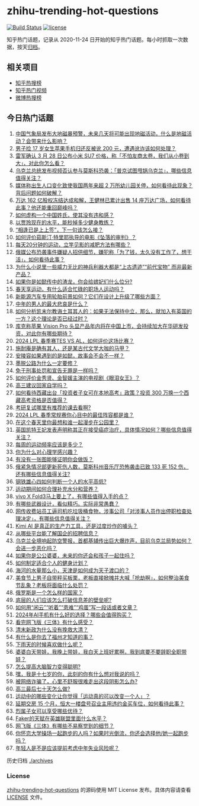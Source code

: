 # zhihu-trending-hot-questions

[![Build Status](https://github.com/justjavac/zhihu-trending-hot-questions/workflows/ci/badge.svg?branch=master)](https://github.com/justjavac/zhihu-trending-hot-questions/actions)
[![license](https://img.shields.io/github/license/justjavac/zhihu-trending-hot-questions)](https://github.com/justjavac/zhihu-trending-hot-questions/blob/master/LICENSE)

知乎热门话题，记录从 2020-11-24
日开始的知乎热门话题。每小时抓取一次数据，按天[归档](./archives)。

## 相关项目

- [知乎热搜榜](https://github.com/justjavac/zhihu-trending-top-search)
- [知乎热门视频](https://github.com/justjavac/zhihu-trending-hot-video)
- [微博热搜榜](https://github.com/justjavac/weibo-trending-hot-search)

## 今日热门话题

<!-- BEGIN -->
<!-- 最后更新时间 Mon Mar 25 2024 04:10:13 GMT+0800 (China Standard Time) -->

1. [中国气象局发布大地磁暴预警，未来几天将可能出现地磁活动，什么是地磁活动？会带来什么影响？](https://www.zhihu.com/question/649941504)
1. [男子捡 17 岁女生苹果手机归还反被讹 200 元，遭遇讹诈该如何处理？](https://www.zhihu.com/question/649952116)
1. [雷军确认 3 月 28 日公布小米 SU7 价格，称「不怕友商太卷，我们从小卷到大」，对此你怎么看？](https://www.zhihu.com/question/649961422)
1. [乌克兰总统发布视频否认参与莫斯科恐袭：「普京试图甩锅乌克兰」，哪些信息值得关注？](https://www.zhihu.com/question/649948896)
1. [媒体称出生人口变化致使我国两年来超 2 万所幼儿园关停，如何看待此现象？背后问题如何破解？](https://www.zhihu.com/question/649976337)
1. [万达 162 亿股权冻结达成和解，王健林已累计出售 14 座万达广场，如何看待此事？他还能重回巅峰吗？](https://www.zhihu.com/question/649980330)
1. [如何虚构一个中国姓氏，使其没有违和感？](https://www.zhihu.com/question/646528668)
1. [以贾玲现在的水平，能秒掉多少健身教练？](https://www.zhihu.com/question/644761655)
1. [“相逢已是上上签”，下一句该怎么接？](https://www.zhihu.com/question/649910135)
1. [如何评价茹斯汀·特里耶执导的电影《坠落的审判》？](https://www.zhihu.com/question/649167282)
1. [每天20分钟的运动，立竿见影的减肥方法有哪些？](https://www.zhihu.com/question/649988055)
1. [俄媒公布恐袭事件嫌疑人招供细节，嫌犯称「为了钱，太久没有工作了，想干活」，如何看待此事？](https://www.zhihu.com/question/649864215)
1. [为什么小说里一些威力无比的神兵利器大都是“上古遗迹”“前代宝物” 而非最新产品？](https://www.zhihu.com/question/25143373)
1. [如果你是如懿传中的渣龙，你会给嫔妃们什么位分?](https://www.zhihu.com/question/649119835)
1. [春天享运动，有什么适合忙碌的职场人运动吗？](https://www.zhihu.com/question/649985499)
1. [新能源汽车专用轮胎前景如何？它们在设计上升级了哪些方面？](https://www.zhihu.com/question/649629237)
1. [中年的男人的最大悲哀是什么？](https://www.zhihu.com/question/554720667)
1. [如何分析凯末尔教诲土耳其人的：如果无法保持中立，那么，就加入有英国的一方？这个理论是否已经过时？](https://www.zhihu.com/question/584169782)
1. [库克称苹果 Vision Pro 头显产品年内将在中国上市，会持续加大在华研发投资，对此你有哪些期待？](https://www.zhihu.com/question/649961679)
1. [2024 LPL 春季赛TES VS AL，如何评价这场比赛？](https://www.zhihu.com/question/649974621)
1. [施耐庵是确有其人，还是某古代文学大咖的马甲？](https://www.zhihu.com/question/533898457)
1. [安陵容如果遇到的是如懿，故事会不会不一样？](https://www.zhihu.com/question/421287285)
1. [墨脱公路为什么一定要修？](https://www.zhihu.com/question/643371943)
1. [免于刑事处罚和宣告无罪是一样吗？](https://www.zhihu.com/question/648530063)
1. [如何评价金秀贤、金智媛主演的电视剧《眼泪女王》？](https://www.zhihu.com/question/647629080)
1. [高三建议回家自学吗？](https://www.zhihu.com/question/640081300)
1. [如何看待西藏出台「投资者子女可在本地高考」政策？投资 300 万换一个西藏高考资格是否值得？](https://www.zhihu.com/question/649377833)
1. [考研复试哪里有推荐的课去看啊?](https://www.zhihu.com/question/535470162)
1. [2024 LPL 春季常规赛你心目中的最佳阵容都是谁？](https://www.zhihu.com/question/649564025)
1. [在这个春天里你最想和谁一起漫步在公园里？](https://www.zhihu.com/question/649882664)
1. [英国凯特王妃发表声明称其正在接受癌症治疗，具体情况如何？哪些信息值得关注？](https://www.zhihu.com/question/649749880)
1. [每周的运动频率应该是多少？](https://www.zhihu.com/question/649948974)
1. [你为什么对心理学感兴趣？](https://www.zhihu.com/question/643116308)
1. [有没有一张图能够证明你会做饭？](https://www.zhihu.com/question/640840313)
1. [俄紧急情况部更新死伤人数，莫斯科州音乐厅恐怖袭击已致 133 死 152 伤，还有哪些信息值得关注?](https://www.zhihu.com/question/649940481)
1. [钢铁雄心四如何判断一个人的水平高低?](https://www.zhihu.com/question/648939752)
1. [运动期间如何合理补充水分和营养？](https://www.zhihu.com/question/649948792)
1. [vivo X Fold3马上要上了，有哪些值得入手的点？](https://www.zhihu.com/question/649945421)
1. [有哪些武器设计，看似精巧。实际非常愚蠢？](https://www.zhihu.com/question/649568674)
1. [网传收费站员工逼司机吃垃圾桶食物，涉事公司「对涉事人员作出停职检查处理决定」，有哪些信息值得关注？](https://www.zhihu.com/question/649903938)
1. [Kimi AI 是真正的生产力工具，还是过度炒作的噱头？](https://www.zhihu.com/question/649663116)
1. [从哪些平台能了解国企的招聘信息？](https://www.zhihu.com/question/457159124)
1. [乌克兰全境响起防空警报，首都基辅传出巨大爆炸声，目前乌克兰局势如何？会进一步恶化吗？](https://www.zhihu.com/question/649933323)
1. [如果你是公公婆婆，未来的你还会和孩子一起住吗？](https://www.zhihu.com/question/646522848)
1. [如何制定适合个人的健身计划？](https://www.zhihu.com/question/649948888)
1. [海河的水量那么小，天津是如何成为天子渡口的？](https://www.zhihu.com/question/649710587)
1. [美食节上男子自带秤买板栗，老板直接掀摊并大喊「抢劫啊」，如何整治美食节乱象？老板将面临什么处罚？](https://www.zhihu.com/question/649840270)
1. [俄罗斯是一个怎么样的国家？](https://www.zhihu.com/question/291509859)
1. [底层的人们应该怎么打破信息差的壁垒呢?](https://www.zhihu.com/question/614676265)
1. [如何用“闲云”“听着”“患难”“鸡蛋”写一段话或者文章？](https://www.zhihu.com/question/648924193)
1. [2024年AI手机有什么好的选择？哪些会值得购买？](https://www.zhihu.com/question/649921812)
1. [看完网飞版《三体》有什么感受？](https://www.zhihu.com/question/649593813)
1. [清末新政为什么没有挽救大清？](https://www.zhihu.com/question/642141173)
1. [有什么是你去了福州才知道的事？](https://www.zhihu.com/question/499834662)
1. [下雨天的时候喜欢做什么呢？](https://www.zhihu.com/question/649844779)
1. [婆婆白天带娃，我晚上带娃，我白天上班好累啊，我到底要不要辞职全职带娃？](https://www.zhihu.com/question/649294197)
1. [怎么提高大脑智力变得聪明?](https://www.zhihu.com/question/552643165)
1. [嘿，我是十七岁的你，此刻的你有什么想对我说的吗？](https://www.zhihu.com/question/641481627)
1. [被网络诈骗了，心里不舒服很难走出这段阴影怎么办?](https://www.zhihu.com/question/645152506)
1. [高三最后七十天怎么做?](https://www.zhihu.com/question/648531354)
1. [运动中的哪些变化让你觉得「运动真的可以改变一个人」？](https://www.zhihu.com/question/649218881)
1. [延期交房 15 个月，恒大一楼盘号召业主用违约金买车位，如何看待此事？](https://www.zhihu.com/question/649901791)
1. [烈属子女可以享受哪些优待？](https://www.zhihu.com/question/373458098)
1. [Faker的天赋在英雄联盟里面什么水平？](https://www.zhihu.com/question/443709611)
1. [网飞版《三体》有哪些不易察觉到的细节？](https://www.zhihu.com/question/649493409)
1. [你怀恋大学操场一起跑步的人吗？如果时光倒流，你还会选择他/她一起跑步吗？](https://www.zhihu.com/question/649904948)
1. [年轻人是不是应该提前考虑中年失业风险呢？](https://www.zhihu.com/question/649593004)

<!-- END -->

历史归档 [./archives](./archives)

### License

[zhihu-trending-hot-questions](https://github.com/justjavac/zhihu-trending-hot-questions)
的源码使用 MIT License 发布。具体内容请查看 [LICENSE](./LICENSE) 文件。
